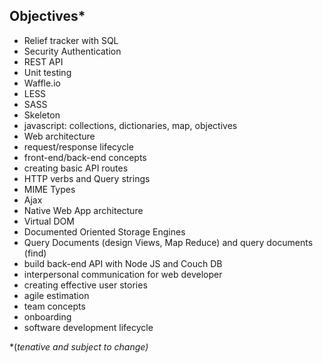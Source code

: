 ## Objectives* 

- Relief tracker with SQL
- Security Authentication
- REST API
- Unit testing
- Waffle.io
- LESS
- SASS
- Skeleton
- javascript: collections, dictionaries, map, objectives
- Web architecture 
- request/response lifecycle
- front-end/back-end concepts
- creating basic API routes
- HTTP verbs and Query strings
- MIME Types
- Ajax
- Native Web App architecture 
- Virtual DOM
- Documented Oriented Storage Engines
- Query Documents (design Views, Map Reduce) and query documents (find)
- build back-end API with Node JS and Couch DB
- interpersonal communication for web developer
- creating effective user stories
- agile estimation
- team concepts
- onboarding
- software development lifecycle

*(*tenative and subject to change)*
